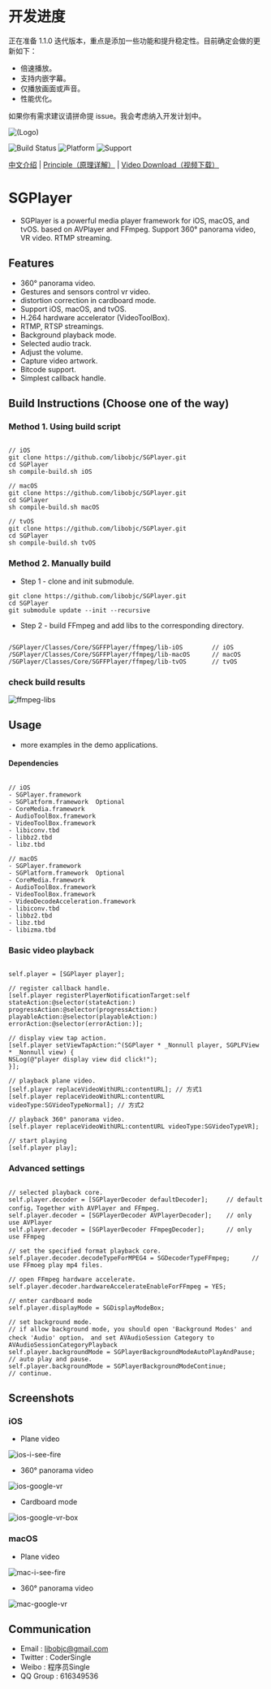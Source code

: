 # 开发进度

正在准备 1.1.0 迭代版本，重点是添加一些功能和提升稳定性。目前确定会做的更新如下：

- 倍速播放。
- 支持内嵌字幕。
- 仅播放画面或声音。
- 性能优化。

如果你有需求建议请拼命提 issue。我会考虑纳入开发计划中。

![(Logo)](https://github.com/libobjc/resource/blob/master/SGPlayer/banner-small.png?raw=true)

![Build Status](https://img.shields.io/badge/build-%20passing%20-brightgreen.svg)
![Platform](https://img.shields.io/badge/Platform-%20iOS%20macOS%20tvOS%20-blue.svg)
![Support](https://img.shields.io/badge/support-%20VR%20360%C2%B0%20-orange.svg)

[中文介绍](https://github.com/libobjc/SGPlayer/blob/master/documents/README-chs.md) | [Principle（原理详解）](https://github.com/libobjc/SGPlayer/blob/master/documents/Principle-chs.md) | [Video Download（视频下载）](https://github.com/libobjc/SGDownload)

# SGPlayer 

- SGPlayer is a powerful media player framework for iOS, macOS, and tvOS. based on AVPlayer and FFmpeg. Support 360° panorama video, VR video. RTMP streaming.

## Features

- 360° panorama video.
- Gestures and sensors control vr video.
- distortion correction in cardboard mode.
- Support iOS, macOS, and tvOS.
- H.264 hardware accelerator (VideoToolBox).
- RTMP, RTSP streamings.
- Background playback mode.
- Selected audio track.
- Adjust the volume.
- Capture video artwork.
- Bitcode support.
- Simplest callback handle.

## Build Instructions (Choose one of the way)

### Method 1. Using build script

```obj-c

// iOS
git clone https://github.com/libobjc/SGPlayer.git
cd SGPlayer
sh compile-build.sh iOS

// macOS
git clone https://github.com/libobjc/SGPlayer.git
cd SGPlayer
sh compile-build.sh macOS

// tvOS
git clone https://github.com/libobjc/SGPlayer.git
cd SGPlayer
sh compile-build.sh tvOS

```

### Method 2. Manually build

- Step 1 - clone and init submodule.

```
git clone https://github.com/libobjc/SGPlayer.git
cd SGPlayer
git submodule update --init --recursive

```

- Step 2 - build FFmpeg and add libs to the corresponding directory.

```obj-c

/SGPlayer/Classes/Core/SGFFPlayer/ffmpeg/lib-iOS        // iOS
/SGPlayer/Classes/Core/SGFFPlayer/ffmpeg/lib-macOS      // macOS
/SGPlayer/Classes/Core/SGFFPlayer/ffmpeg/lib-tvOS       // tvOS

```

### check build results

![ffmpeg-libs](https://github.com/libobjc/resource/blob/master/SGPlayer/ffmpeg-libs.jpg?raw=true)


## Usage

- more examples in the demo applications.

#### Dependencies

```obj-c

// iOS
- SGPlayer.framework
- SGPlatform.framework  Optional
- CoreMedia.framework
- AudioToolBox.framework
- VideoToolBox.framework
- libiconv.tbd
- libbz2.tbd
- libz.tbd

// macOS
- SGPlayer.framework
- SGPlatform.framework  Optional
- CoreMedia.framework
- AudioToolBox.framework
- VideoToolBox.framework
- VideoDecodeAcceleration.framework
- libiconv.tbd
- libbz2.tbd
- libz.tbd
- libizma.tbd

```

### Basic video playback

```obj-c

self.player = [SGPlayer player];

// register callback handle.
[self.player registerPlayerNotificationTarget:self stateAction:@selector(stateAction:) progressAction:@selector(progressAction:) playableAction:@selector(playableAction:) errorAction:@selector(errorAction:)];

// display view tap action.
[self.player setViewTapAction:^(SGPlayer * _Nonnull player, SGPLFView * _Nonnull view) {
NSLog(@"player display view did click!");
}];

// playback plane video.
[self.player replaceVideoWithURL:contentURL]; // 方式1
[self.player replaceVideoWithURL:contentURL videoType:SGVideoTypeNormal]; // 方式2

// playback 360° panorama video.
[self.player replaceVideoWithURL:contentURL videoType:SGVideoTypeVR];

// start playing
[self.player play];

```

### Advanced settings

```obj-c

// selected playback core.
self.player.decoder = [SGPlayerDecoder defaultDecoder];     // default config，Together with AVPlayer and FFmpeg.
self.player.decoder = [SGPlayerDecoder AVPlayerDecoder];    // only use AVPlayer
self.player.decoder = [SGPlayerDecoder FFmpegDecoder];      // only use FFmpeg

// set the specified format playback core.
self.player.decoder.decodeTypeForMPEG4 = SGDecoderTypeFFmpeg;      // use FFmoeg play mp4 files.

// open FFmpeg hardware accelerate.
self.player.decoder.hardwareAccelerateEnableForFFmpeg = YES;

// enter cardboard mode
self.player.displayMode = SGDisplayModeBox;

// set background mode.
// if allow background mode, you should open 'Background Modes' and check 'Audio' option， and set AVAudioSession Category to AVAudioSessionCategoryPlayback
self.player.backgroundMode = SGPlayerBackgroundModeAutoPlayAndPause;  // auto play and pause.
self.player.backgroundMode = SGPlayerBackgroundModeContinue;          // continue.

```


## Screenshots

### iOS

- Plane video

![ios-i-see-fire](https://github.com/libobjc/resource/blob/master/SGPlayer/ios-i-see-fire.gif?raw=true)

- 360° panorama video

![ios-google-vr](https://github.com/libobjc/resource/blob/master/SGPlayer/ios-google-vr.gif?raw=true)

- Cardboard mode

![ios-google-vr-box](https://github.com/libobjc/resource/blob/master/SGPlayer/ios-google-vr-box.gif?raw=true)


### macOS

- Plane video

![mac-i-see-fire](https://github.com/libobjc/resource/blob/master/SGPlayer/mac-i-see-fire.gif?raw=true)

- 360° panorama video

![mac-google-vr](https://github.com/libobjc/resource/blob/master/SGPlayer/mac-google-vr.gif?raw=true)



## Communication

- Email : libobjc@gmail.com
- Twitter : CoderSingle
- Weibo : 程序员Single
- QQ Group : 616349536
